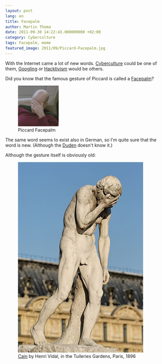 ```yaml
---
layout: post
lang: en
title: Facepalm
author: Martin Thoma
date: 2011-09-30 14:22:43.000000000 +02:00
category: Cyberculture
tags: Facepalm, meme
featured_image: 2011/09/Piccard-Facepalm.jpg
---
```

With the Internet came a lot of new words. <a href="http://en.wikipedia.org/wiki/Cyberculture">Cyberculture</a> could be one of them, <a href="http://en.wikipedia.org/wiki/Google_(verb)">Googling</a> or <a href="http://en.wikipedia.org/wiki/Hacktivism">Hacktivism</a> would be others.

Did you know that the famous gesture of Piccard is called a <a href="http://en.wikipedia.org/wiki/Facepalm">Facepalm</a>?
<figure class="aligncenter">
            <a href="../images/2011/09/Piccard-Facepalm.jpg"><img src="../images/2011/09/Piccard-Facepalm.jpg" alt="Piccard Facepalm" style="max-width:128px;max-height:128px" class="size-full wp-image-3171"/></a>
            <figcaption class="text-center">Piccard Facepalm</figcaption>
        </figure>

The same word seems to exist also in German, so I'm quite sure that the word is new. (Although the <a href="http://en.wikipedia.org/wiki/Duden">Duden</a> doesn't know it.)

Although the gesture itself is obviously old:

<figure class="aligncenter">
            <a href="../images/2011/09/Cain_Henri_Vidal_Tuileries.jpg"><img src="../images/2011/09/Cain_Henri_Vidal_Tuileries.jpg" alt="Cain by Henri Vidal, in the Tuileries Gardens, Paris, 1896" style="max-width:394px;max-height:600px" class="size-full wp-image-3181"/></a>
            <figcaption class="text-center"><a href='http://commons.wikimedia.org/wiki/File:Cain_Henri_Vidal_Tuileries.jpg'>Cain</a> by Henri Vidal, in the Tuileries Gardens, Paris, 1896</figcaption>
        </figure>

